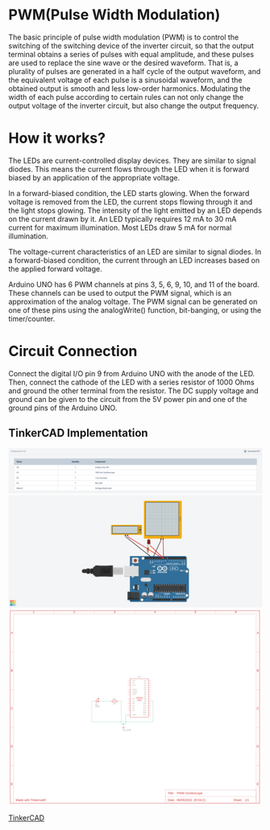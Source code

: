 # PWM(Pulse Width Modulation)
The basic principle of pulse width modulation (PWM) is to control the switching of the switching device of the inverter circuit, so that the output terminal obtains a series of pulses with equal amplitude, and these pulses are used to replace the sine wave or the desired waveform. That is, a plurality of pulses are generated in a half cycle of the output waveform, and the equivalent voltage of each pulse is a sinusoidal waveform, and the obtained output is smooth and less low-order harmonics. Modulating the width of each pulse according to certain rules can not only change the output voltage of the inverter circuit, but also change the output frequency.

# How it works?
The LEDs are current-controlled display devices. They are similar to signal diodes. This means the current flows through the LED when it is forward biased by an application of the appropriate voltage. 

In a forward-biased condition, the LED starts glowing. When the forward voltage is removed from the LED, the current stops flowing through it and the light stops glowing. The intensity of the light emitted by an LED depends on the current drawn by it. An LED typically requires 12 mA to 30 mA current for maximum illumination. Most LEDs draw 5 mA for normal illumination. 

The voltage-current characteristics of an LED are similar to signal diodes. In a forward-biased condition, the current through an LED increases based on the applied forward voltage. 

Arduino UNO has 6 PWM channels at pins 3, 5, 6, 9, 10, and 11 of the board. These channels can be used to output the PWM signal, which is an approximation of the analog voltage. The PWM signal can be generated on one of these pins using the analogWrite() function, bit-banging, or using the timer/counter. 

# Circuit Connection
Connect the digital I/O pin 9 from Arduino UNO with the anode of the LED. Then, connect the cathode of the LED with a series resistor of 1000 Ohms and ground the other terminal from the resistor. The DC supply voltage and ground can be given to the circuit from the 5V power pin and one of the ground pins of the Arduino UNO.


## TinkerCAD Implementation
![alttext](./Components%20PWM.png)
![alttext](./PWM%20Oscilloscope.png)
![alttext](./PWM%20Layout.png)

[TinkerCAD](https://www.tinkercad.com/things/a7jhw1z6jiA-pwm-oscilloscope/editel)

